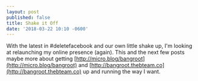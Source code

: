 ```yaml
---
layout: post
published: false
title: Shake it Off
date: '2018-03-22 10:10 -0600'
---
```

With the latest in #deletefacebook and our own little shake up, I'm looking at relaunching my online presence (again). This and the next few posts maybe more about getting [http://micro.blog/bangroot](http://micro.blog/bangroot) and [http://bangroot.thebteam.co](http://bangroot.thebteam.co) up and running the way I want.
